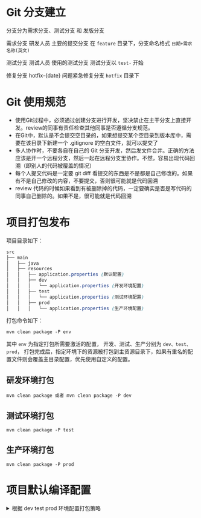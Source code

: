 
# Git 分支建立
分支分为需求分支、测试分支 和 发版分支

需求分支 研发人员 主要的提交分支 在 `feature` 目录下，分支命名格式 `日期+需求名称(英文)`

测试分支 测试人员 使用的测试分支 测试分支以 `test-` 开始

修复分支 hotfix-{date} 问题紧急修复分支 `hotfix` 目录下

# Git 使用规范
- 使用Git过程中，必须通过创建分支进行开发，坚决禁止在主干分支上直接开发。review的同事有责任检查其他同事是否遵循分支规范。
- 在Git中，默认是不会提交空目录的，如果想提交某个空目录到版本库中，需要在该目录下新建一个 .gitignore 的空白文件，就可以提交了
- 多人协作时，不要各自在自己的 Git 分支开发，然后发文件合并。正确的方法应该是开一个远程分支，然后一起在远程分支里协作。不然，容易出现代码回溯（即别人的代码被覆盖的情况）
- 每个人提交代码是一定要 git diff 看提交的东西是不是都是自己修改的。如果有不是自己修改的内容，不要提交，否则很可能就是代码回溯
- review 代码的时候如果看到有被删除掉的代码，一定要确实是否是写代码的同事自己删除的。如果不是，很可能就是代码回溯

# 项目打包发布

项目目录如下：
```scss
src
├── main
│   ├── java
│   ├── resources
│   │   ├── application.properties (默认配置)
│   │   ├── dev
│   │   │   └── application.properties (开发环境配置)
│   │   ├── test
│   │   │   └── application.properties (测试环境配置)
│   │   ├── prod
│   │   │   └── application.properties (生产环境配置)
```

打包命令如下：

    mvn clean package -P env

其中 `env` 为指定打包所需要激活的配置， 开发、测试、生产分别为 `dev、test、prod`， 打包完成后，指定环境下的资源被打包到主资源目录下，如果有重名的配置文件则会覆盖主目录配置，优先使用自定义的配置。


## 研发环境打包

    mvn clean package 或者 mvn clean package -P dev

## 测试环境打包

    mvn clean package -P test

## 生产环境打包

    mvn clean package -P prod

# 项目默认编译配置
<details>
<summary>根据 dev test prod 环境配置打包策略</summary>

```xml
<profiles>
    <!-- 开发环境 -->
    <profile>
        <id>dev</id>
        <activation>
            <activeByDefault>true</activeByDefault> <!-- 默认激活开发环境 -->
        </activation>
        <build>
            <resources>
                <resource>
                    <directory>src/main/resources/dev</directory>
                    <filtering>false</filtering>
                </resource>
            </resources>
        </build>
    </profile>
    <!-- 测试环境 -->
    <profile>
        <id>test</id>
        <build>
            <resources>
                <!-- 测试资源 -->
                <resource>
                    <directory>src/main/resources/test</directory>
                    <filtering>false</filtering>
                </resource>
            </resources>
        </build>
    </profile>
    <!-- 生产环境 -->
    <profile>
        <id>prod</id>
        <build>
            <resources>
                <resource>
                    <directory>src/main/resources/prod</directory>
                    <filtering>false</filtering>
                </resource>
            </resources>
        </build>
    </profile>
</profiles>
```
</details>


<br />
<br />
<br />
<br />
<br />
<br />

